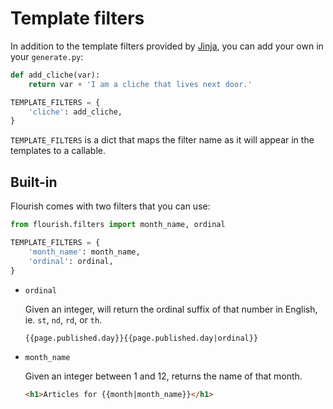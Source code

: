 # Template filters

In addition to the template filters provided by [Jinja][jf],
you can add your own in your `generate.py`:

```python
def add_cliche(var):
    return var + 'I am a cliche that lives next door.'

TEMPLATE_FILTERS = {
    'cliche': add_cliche,
}
```

`TEMPLATE_FILTERS` is a dict that maps the filter name as it will appear
in the templates to a callable.

[jf]: https://jinja.palletsprojects.com/en/2.11.x/templates/#filters

## Built-in

Flourish comes with two filters that you can use:

```python
from flourish.filters import month_name, ordinal

TEMPLATE_FILTERS = {
    'month_name': month_name,
    'ordinal': ordinal,
}
```

* `ordinal`

    Given an integer, will return the ordinal suffix of that number
    in English, ie. `st`, `nd`, `rd`, or `th`.

    ```html
    {{page.published.day}}{{page.published.day|ordinal}}
    ```

* `month_name`

    Given an integer between 1 and 12, returns the name of that month.

    ```html
    <h1>Articles for {{month|month_name}}</h1>
    ```
